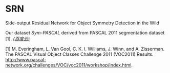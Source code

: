 # SRN
Side-output Residual Network for Object Symmetry Detection in the Wild

Our dataset *Sym-PASCAL* derived from PASCAL 2011 segmentation dataset [1].
[*(百度云)*](http://pan.baidu.com/s/1bXvlbK)

[1]  M. Everingham, L. Van Gool, C. K. I. Williams, J. Winn, and A. Zisserman. The PASCAL Visual Object Classes Challenge 2011 (VOC2011) Results. http://www.pascal-network.org/challenges/VOC/voc2011/workshop/index.html.
